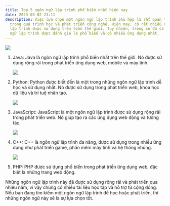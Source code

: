 ```yaml
---
title: Top 5 ngôn ngữ lập trình phổ biến nhất hiện nay
date: 2023-03-02 23:11
description: Việc lựa chọn một ngôn ngữ lập trình phù hợp là rất quan trọng
  trong quá trình học và phát triển công nghệ. Hiện nay, có rất nhiều ngôn ngữ
  lập trình được sử dụng trên toàn thế giới. Tuy nhiên, trong số đó có 5 ngôn
  ngữ lập trình được đánh giá là phổ biến và có nhiều ứng dụng nhất.
---
```

<!--StartFragment-->

<!--StartFragment-->

![](https://resources.iostream.vn/content/article/tong-quan-ve-ngon-ngu-lap-trinh-java/thumbnail-hd/blob-1600511467219@960x540.jpg)

<!--EndFragment-->

1. Java: Java là ngôn ngữ lập trình phổ biến nhất trên thế giới. Nó được sử dụng rộng rãi trong phát triển ứng dụng web, mobile và máy tính.

   ![](https://www.upf.edu/documents/222910037/261564223/python2.png/7b73d5da-bcc5-72e0-db72-f1e763612931?t=1665491363000)
2. Python: Python được biết đến là một trong những ngôn ngữ lập trình dễ học và sử dụng nhất. Nó được sử dụng trong phát triển web, khoa học dữ liệu và trí tuệ nhân tạo.

   ![](https://caodang.fpt.edu.vn/wp-content/uploads/javascript-featured.png)
3. JavaScript: JavaScript là một ngôn ngữ lập trình được sử dụng rộng rãi trong phát triển web. Nó giúp tạo ra các ứng dụng web động và tương tác.

   ![](https://bs-uploads.toptal.io/blackfish-uploads/components/blog_post_page/content/cover_image_file/cover_image/687167/retina_1708x683_cover-0828_AfterAllTheseYearstheWorldisStillPoweredbyCProgramming_Razvan_Newsletter-2b9ea38294bb08c5aea1f0c1cb06732f.png)
4. C++: C++ là ngôn ngữ lập trình đa năng, được sử dụng trong nhiều ứng dụng như phát triển game, phần mềm máy tính và hệ thống nhúng.

   ![](https://cafedev.vn/wp-content/uploads/2020/08/cafedev_tuhoc_php.png)
5. PHP: PHP được sử dụng phổ biến trong phát triển ứng dụng web, đặc biệt là những trang web động.

Những ngôn ngữ lập trình này đã được sử dụng rộng rãi và phát triển qua nhiều năm, vì vậy chúng có nhiều tài liệu học tập và hỗ trợ từ cộng đồng. Nếu bạn đang tìm kiếm một ngôn ngữ lập trình để học hoặc phát triển, thì những ngôn ngữ này sẽ là sự lựa chọn tốt.

<!--EndFragment-->